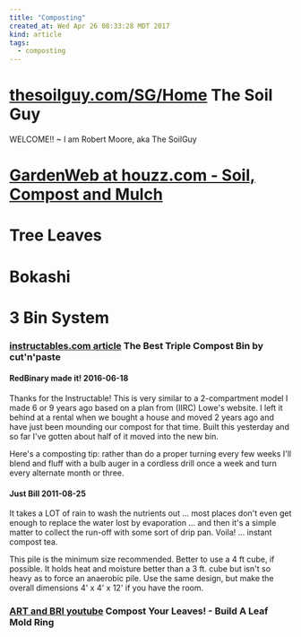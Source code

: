 ```yaml
---
title: "Composting"
created_at: Wed Apr 26 08:33:28 MDT 2017
kind: article
tags:
  - composting
---
```


<h1>
  <a href="http://www.thesoilguy.com/SG/Home" target="_blank">thesoilguy.com/SG/Home</a>
  The Soil Guy
</h1>

WELCOME!! ~ I am Robert Moore, aka The SoilGuy

<h1>
  <a href="http://forums2.gardenweb.com/forums/soil/?18145" target="_blank">GardenWeb at houzz.com - Soil, Compost and Mulch</a>
</h1>

<h1>Tree Leaves</h1>

<h1>Bokashi</h1>

<h1>3 Bin System</h1>

<h3>
  <a href="http://www.instructables.com/id/The-Best-Triple-Compost-Bin/" target="_blank">instructables.com article</a>
  The Best Triple Compost Bin by cut'n'paste
</h3>

<h4>RedBinary made it!  2016-06-18</h4>

Thanks for the Instructable! This is very similar to a 2-compartment model
I made 6 or 9 years ago based on a plan from (IIRC) Lowe's website. I
left it behind at a rental when we bought a house and moved 2 years
ago and have just been mounding our compost for that time. Built this
yesterday and so far I've gotten about half of it moved into the new bin.

Here's a composting tip: rather than do a proper turning every few weeks
I'll blend and fluff with a bulb auger in a cordless drill once a week
and turn every alternate month or three.

<h4>Just Bill 2011-08-25</h4>

It takes a LOT of rain to wash the nutrients out ... most places don't
even get enough to replace the water lost by evaporation ... and then
it's a simple matter to collect the run-off with some sort of drip
pan. Voila! ... instant compost tea.

This pile is the minimum size recommended. Better to use a 4 ft cube,
if possible. It holds heat and moisture better than a 3 ft. cube but
isn't so heavy as to force an anaerobic pile. Use the same design,
but make the overall dimensions 4' x 4' x 12' if you have the room.

<h3>
  <a href="https://www.youtube.com/watch?v=gDOqZctlR3Q&list=PLshngXyVl0EY41aPGcnm4BIAx6OS9tcZX&index=34" target="_blank">ART and BRI youtube</a>
  Compost Your Leaves! - Build A Leaf Mold Ring
</h3>

<!--
html boilerplate
<a href="" target="_blank"></a>
<a name=""></a>
<img src="" width="400px">
<ul>
  <li></li>
</ul>
<pre>
</pre>
<p style="margin-bottom: 2em;"></p>
<hr style="border: 0; height: 3px; background: #333; background-image: linear-gradient(to right, #ccc, #333, #ccc);">
<pre><code>
</code></pre>
<math xmlns='http://www.w3.org/1998/Math/MathML' display='block'>
</math>
-->

